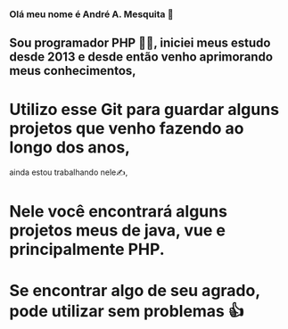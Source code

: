 ### Olá meu nome é André A. Mesquita 👋

## Sou programador PHP 👨‍💻, iniciei meus estudo desde 2013 e desde então venho aprimorando meus conhecimentos,

# Utilizo esse Git para guardar alguns projetos que venho fazendo ao longo dos anos, 
ainda estou trabalhando nele✍️,

# Nele você encontrará alguns projetos meus de java, vue e principalmente PHP.

# Se encontrar algo de seu agrado, pode utilizar sem problemas 👍






